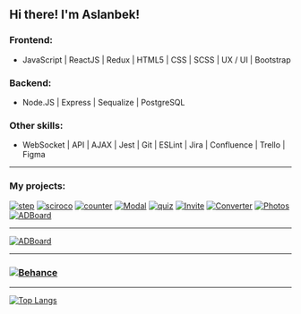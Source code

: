 ## Hi there! I'm Aslanbek!

### Frontend:
- JavaScript | ReactJS | Redux | HTML5 | CSS | SCSS | UX / UI | Bootstrap

### Backend:
- Node.JS | Express | Sequalize | PostgreSQL

### Other skills:
- WebSocket | API | AJAX | Jest | Git | ESLint | Jira | Confluence | Trello | Figma
___


### My projects:
[![step](https://user-images.githubusercontent.com/99525626/188272577-0bc0f1d8-effe-4a02-bd4b-b0d701e138d2.png)](https://pofigor.github.io/step-up-store/) [![sciroco](https://user-images.githubusercontent.com/99525626/188272599-a8f6d0e4-1d20-4d75-90b6-daa564bedf98.png)](http://sciroco.herokuapp.com/) [![counter](https://user-images.githubusercontent.com/99525626/188272542-b3956242-86d7-4668-a38b-029b5138689c.png)](https://pofigor.github.io/Counter/) [![Modal](https://user-images.githubusercontent.com/99525626/188286061-41a7f3d7-0a07-445b-b9c6-3618286ac4f4.png)](https://pofigor.github.io/modal/) [![quiz](https://user-images.githubusercontent.com/99525626/188325884-301b2ba9-26f7-4eea-8753-ac5a4e8472df.png)](https://pofigor.github.io/quiz/) [![Invite](https://user-images.githubusercontent.com/99525626/188597292-8520410f-1f58-4f78-adf8-8ed6f6f9f435.png)](https://pofigor.github.io/users/) [![Converter](https://user-images.githubusercontent.com/99525626/188894405-61d6aa6b-4cbf-4bd7-acc3-72910a1e4f90.png)](https://pofigor.github.io/Currency-converter/) [![Photos](https://user-images.githubusercontent.com/99525626/188967136-b2b92e7d-45de-45c9-ae1e-f03ef131de32.png)](https://pofigor.github.io/Photos/) [![ADBoard](https://user-images.githubusercontent.com/99525626/206231593-9f866329-2d22-42e7-8848-715ee565a07f.png)](https://adboard.onrender.com/)
___
[![ADBoard](https://user-images.githubusercontent.com/99525626/206231593-9f866329-2d22-42e7-8848-715ee565a07f.png)](https://adboard.onrender.com/)
___
### [![Behance](https://user-images.githubusercontent.com/99525626/206230560-d5e3f97a-813e-4f89-9ac2-169bb4cd5ed9.png)](https://www.behance.net/Kaipaeff)
___





[![Top Langs](https://github-readme-stats.vercel.app/api/top-langs/?username=anuraghazra&layout=compact)](https://github.com/anuraghazra/github-readme-stats)
